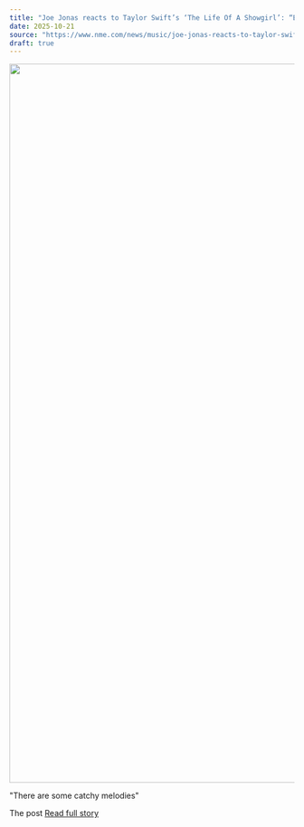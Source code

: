 ```yaml
---
title: "Joe Jonas reacts to Taylor Swift’s ‘The Life Of A Showgirl’: “Everybody’s got an opinion”"
date: 2025-10-21
source: "https://www.nme.com/news/music/joe-jonas-reacts-to-taylor-swifts-the-life-of-a-showgirl-everybodys-got-an-opinion-3900768?utm_source=rss&utm_medium=rss&utm_campaign=joe-jonas-reacts-to-taylor-swifts-the-life-of-a-showgirl-everybodys-got-an-opinion"
draft: true
---
```


<p><img alt="" class="attachment-full size-full wp-post-image" height="1270" src="https://www.nme.com/wp-content/uploads/2025/10/taylor_swift_joe_jonas.jpg" width="2000" /></p>
<p>"There are some catchy melodies"</p>
<p>The post <a href="https://www.nme.com/news/music/joe-jonas-reacts-to-taylor-swif...

[Read full story](https://www.nme.com/news/music/joe-jonas-reacts-to-taylor-swifts-the-life-of-a-showgirl-everybodys-got-an-opinion-3900768?utm_source=rss&utm_medium=rss&utm_campaign=joe-jonas-reacts-to-taylor-swifts-the-life-of-a-showgirl-everybodys-got-an-opinion)
